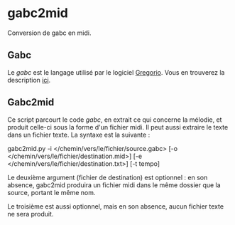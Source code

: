gabc2mid
========

Conversion de gabc en midi.

Gabc
----

Le *gabc* est le langage utilisé par le logiciel [Gregorio](http://home.gna.org/gregorio/). Vous en trouverez la description [ici](http://home.gna.org/gregorio/gabc/).

Gabc2mid
--------

Ce script parcourt le code *gabc*, en extrait ce qui concerne la mélodie, et produit celle-ci sous la forme d'un fichier midi. Il peut aussi extraire le texte dans un fichier texte. La syntaxe est la suivante :

gabc2mid.py -i \</chemin/vers/le/fichier/source.gabc\> [-o \</chemin/vers/le/fichier/destination.mid\>] [-e \</chemin/vers/le/fichier/destination.txt\>] [-t tempo]

Le deuxième argument (fichier de destination) est optionnel : en son absence, gabc2mid produira un fichier midi dans le même dossier que la source, portant le même nom.

Le troisième est aussi optionnel, mais en son absence, aucun fichier texte ne sera produit.
